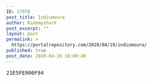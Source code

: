 ```yaml
---
ID: 17970
post_title: Indiumoura
author: Ridemyshark
post_excerpt: ""
layout: post
permalink: >
  https://portalrepository.com/2020/04/19/indiumoura/
published: true
post_date: 2020-04-19 18:00:40
---
```

<pre>21E5FE906F94</pre>